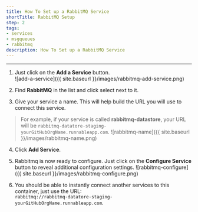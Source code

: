 ```yaml
---
title: How To Set up a RabbitMQ Service
shortTitle: RabbitMQ Setup
step: 2
tags:
- services
- msgqueues
- rabbitmq
description: How To Set up a RabbitMQ Service
---
```


---

1. Just click on the **Add a Service** button.  
  ![add-a-service]({{ site.baseurl }}/images/rabbitmq-add-service.png)

2. Find **RabbitMQ** in the list and click select next to it.

3. Give your service a name. This will help build the URL you will use to connect this service.
  > For example, if your service is called **rabbitmq-datastore**, your URL will be `rabbitmq-datatore-staging-yourGitHubOrgName.runnableapp.com`.
  ![rabbitmq-name]({{ site.baseurl }}/images/rabbitmq-name.png)

4. Click **Add Service**.

5. Rabbitmq is now ready to configure. Just click on the **Configure Service** button to reveal additional configuration settings.
  ![rabbitmq-configure]({{ site.baseurl }}/images/rabbitmq-configure.png)

6. You should be able to instantly connect another services to this container, just use the URL:  
  `rabbitmq://rabbitmq-datatore-staging-yourGitHubOrgName.runnableapp.com`.
